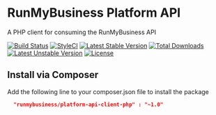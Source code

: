 # RunMyBusiness Platform API
A PHP client for consuming the RunMyBusiness API

[![Build Status](https://travis-ci.org/runmybusiness/platform-api-client-php.svg)](https://travis-ci.org/runmybusiness/platform-api-client-php)
[![StyleCI](https://styleci.io/repos/66059692/shield)](https://styleci.io/repos/66059692)
[![Latest Stable Version](https://poser.pugx.org/runmybusiness/platform-api-client-php/v/stable)](https://packagist.org/packages/runmybusiness/platform-api-client-php) [![Total Downloads](https://poser.pugx.org/runmybusiness/platform-api-client-php/downloads)](https://packagist.org/packages/runmybusiness/platform-api-client-php) [![Latest Unstable Version](https://poser.pugx.org/runmybusiness/platform-api-client-php/v/unstable)](https://packagist.org/packages/runmybusiness/platform-api-client-php) [![License](https://poser.pugx.org/runmybusiness/platform-api-client-php/license)](https://packagist.org/packages/runmybusiness/platform-api-client-php)


## Install via Composer

Add the following line to your composer.json file to install the package

```json
  "runmybusiness/platform-api-client-php" : "~1.0"
```
